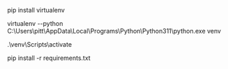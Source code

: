 pip install virtualenv

virtualenv --python C:\Users\pitt\AppData\Local\Programs\Python\Python311\python.exe venv

.\venv\Scripts\activate

pip install -r requirements.txt
